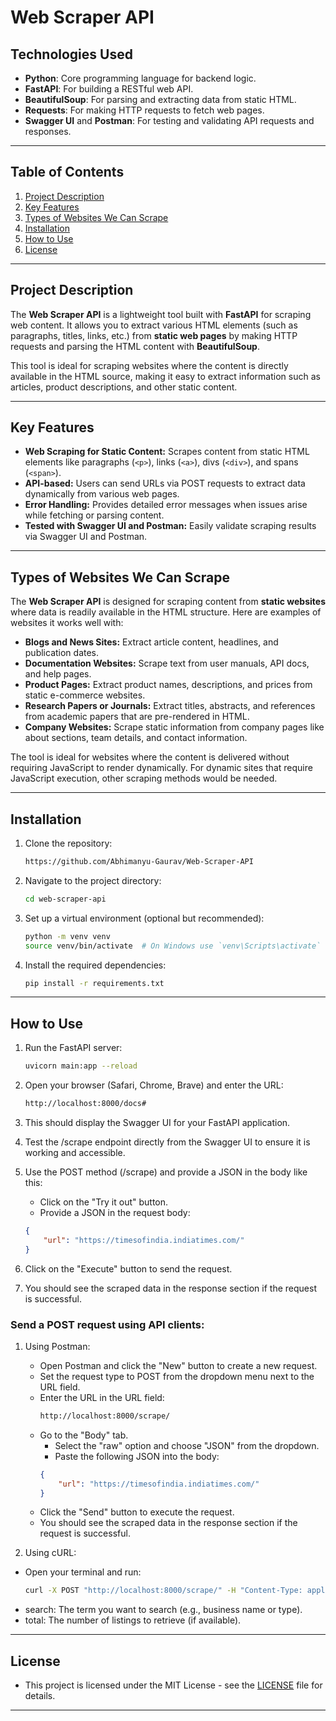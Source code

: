 # Web Scraper API

## Technologies Used
- **Python**: Core programming language for backend logic.
- **FastAPI**: For building a RESTful web API.
- **BeautifulSoup**: For parsing and extracting data from static HTML.
- **Requests**: For making HTTP requests to fetch web pages.
- **Swagger UI** and **Postman**: For testing and validating API requests and responses.

---

## Table of Contents
1. [Project Description](#project-description)
2. [Key Features](#key-features)
3. [Types of Websites We Can Scrape](#types-of-websites-we-can-scrape)
4. [Installation](#installation)
5. [How to Use](#how-to-use)
6. [License](#license)

---

## Project Description

The **Web Scraper API** is a lightweight tool built with **FastAPI** for scraping web content. It allows you to extract various HTML elements (such as paragraphs, titles, links, etc.) from **static web pages** by making HTTP requests and parsing the HTML content with **BeautifulSoup**.

This tool is ideal for scraping websites where the content is directly available in the HTML source, making it easy to extract information such as articles, product descriptions, and other static content.

---

## Key Features
- **Web Scraping for Static Content:** Scrapes content from static HTML elements like paragraphs (`<p>`), links (`<a>`), divs (`<div>`), and spans (`<span>`).
- **API-based:** Users can send URLs via POST requests to extract data dynamically from various web pages.
- **Error Handling:** Provides detailed error messages when issues arise while fetching or parsing content.
- **Tested with Swagger UI and Postman:** Easily validate scraping results via Swagger UI and Postman.

---

## Types of Websites We Can Scrape

The **Web Scraper API** is designed for scraping content from **static websites** where data is readily available in the HTML structure. Here are examples of websites it works well with:

- **Blogs and News Sites:** Extract article content, headlines, and publication dates.
- **Documentation Websites:** Scrape text from user manuals, API docs, and help pages.
- **Product Pages:** Extract product names, descriptions, and prices from static e-commerce websites.
- **Research Papers or Journals:** Extract titles, abstracts, and references from academic papers that are pre-rendered in HTML.
- **Company Websites:** Scrape static information from company pages like about sections, team details, and contact information.

The tool is ideal for websites where the content is delivered without requiring JavaScript to render dynamically. For dynamic sites that require JavaScript execution, other scraping methods would be needed.

---

## Installation

1. Clone the repository:
   ```bash
   https://github.com/Abhimanyu-Gaurav/Web-Scraper-API

2. Navigate to the project directory:
   ```bash
   cd web-scraper-api

3. Set up a virtual environment (optional but recommended):
   ```bash
   python -m venv venv
   source venv/bin/activate  # On Windows use `venv\Scripts\activate`

4. Install the required dependencies:
   ```bash
   pip install -r requirements.txt

---

## How to Use

1. Run the FastAPI server:
   ```bash
   uvicorn main:app --reload


2. Open your browser (Safari, Chrome, Brave) and enter the URL:
   ```bash
   http://localhost:8000/docs#

3. This should display the Swagger UI for your FastAPI application.

4. Test the /scrape endpoint directly from the Swagger UI to ensure it is working and accessible.

5. Use the POST method (/scrape) and provide a JSON in the body like this:
    - Click on the "Try it out" button.
    - Provide a JSON in the request body:
    ```json
    {
        "url": "https://timesofindia.indiatimes.com/"
    }

6. Click on the "Execute" button to send the request.

7. You should see the scraped data in the response section if the request is successful.
   

### Send a POST request using API clients:
1. Using Postman:
    - Open Postman and click the "New" button to create a new request.
    - Set the request type to POST from the dropdown menu next to the URL field.
    - Enter the URL in the URL field:
      ```bash
      http://localhost:8000/scrape/

    -  Go to the "Body" tab.
        - Select the "raw" option and choose "JSON" from the dropdown.
        - Paste the following JSON into the body:
        ```json
        {
            "url": "https://timesofindia.indiatimes.com/"
        }

    - Click the "Send" button to execute the request.
    - You should see the scraped data in the response section if the request is successful. 

2. Using cURL:
- Open your terminal and run:
    ```bash
    curl -X POST "http://localhost:8000/scrape/" -H "Content-Type: application/json" -d '{"url": "https://timesofindia.indiatimes.com/"}'
    
- search: The term you want to search (e.g., business name or type).
- total: The number of listings to retrieve (if available).

---    

## License

- This project is licensed under the MIT License - see the [LICENSE](LICENSE) file for details.

---